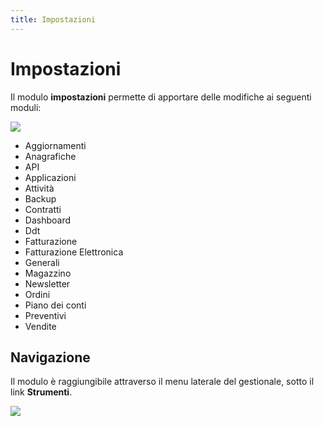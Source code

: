 ```yaml
---
title: Impostazioni
---
```


# Impostazioni

Il modulo **impostazioni** permette di apportare delle modifiche ai seguenti moduli:

![](https://firebasestorage.googleapis.com/v0/b/gitbook-x-prod.appspot.com/o/spaces%2F-LZJeLg23eVDvrCv74U7-887967055%2Fuploads%2F6yMTiGfvpqZS8WCURIqM%2Ffile.png?alt=media)

* Aggiornamenti
* Anagrafiche
* API
* Applicazioni
* Attività
* Backup
* Contratti
* Dashboard
* Ddt
* Fatturazione
* Fatturazione Elettronica
* Generali
* Magazzino
* Newsletter
* Ordini
* Piano dei conti
* Preventivi
* Vendite

## Navigazione

Il modulo è raggiungibile attraverso il menu laterale del gestionale, sotto il link **Strumenti**.

![](https://firebasestorage.googleapis.com/v0/b/gitbook-x-prod.appspot.com/o/spaces%2F-LZJeLg23eVDvrCv74U7-887967055%2Fuploads%2FdPVFVYSmT4INWvoWNuOk%2Ffile.png?alt=media)
